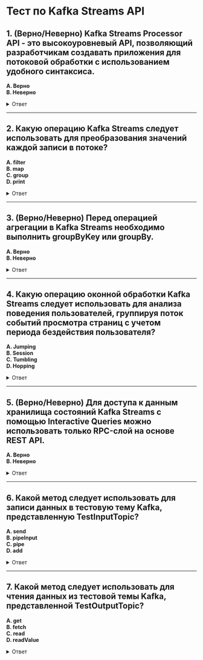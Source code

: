 # Тест по Kafka Streams API

## 1. (Верно/Неверно) Kafka Streams Processor API - это высокоуровневый API, позволяющий разработчикам создавать приложения для потоковой обработки с использованием удобного синтаксиса.

**A. Верно**  
**B. Неверно**

<details>
<summary>Ответ</summary>
**B. Неверно** - DSL API является высокоуровневым API. Processor API - это низкоуровневый API, который обеспечивает более детализированный контроль над конвейером потоковой обработки.
</details>

---

## 2. Какую операцию Kafka Streams следует использовать для преобразования значений каждой записи в потоке?

**A. filter**  
**B. map**  
**C. group**  
**D. print**

<details>
<summary>Ответ</summary>
**B. map** - операция map позволяет преобразовывать значения каждой записи в потоке. Эта операция не изменяет ключи записей, а только преобразует значения в соответствии с предоставленной функцией.
</details>

---

## 3. (Верно/Неверно) Перед операцией агрегации в Kafka Streams необходимо выполнить groupByKey или groupBy.

**A. Верно**  
**B. Неверно**

<details>
<summary>Ответ</summary>
**A. Верно** - ключи должны быть сгруппированы перед выполнением операций aggregate, count или reduce.
</details>

---

## 4. Какую операцию оконной обработки Kafka Streams следует использовать для анализа поведения пользователей, группируя поток событий просмотра страниц с учетом периода бездействия пользователя?

**A. Jumping**  
**B. Session**  
**C. Tumbling**  
**D. Hopping**

<details>
<summary>Ответ</summary>
**B. Session** - сессионные окна в Kafka Streams используются для группировки записей в сессии на основе временного интервала между последовательными записями. Сессия определяется как период бездействия между записями, превышающий указанную продолжительность.
</details>

---

## 5. (Верно/Неверно) Для доступа к данным хранилища состояний Kafka Streams с помощью Interactive Queries можно использовать только RPC-слой на основе REST API.

**A. Верно**  
**B. Неверно**

<details>
<summary>Ответ</summary>
**B. Неверно** - Interactive Queries включает набор API в библиотеке Kafka Streams, которые можно использовать для доступа к данным хранилища состояний. Внешний доступ может быть реализован различными способами в зависимости от требований приложения.
</details>

---

## 6. Какой метод следует использовать для записи данных в тестовую тему Kafka, представленную TestInputTopic?

**A. send**  
**B. pipeInput**  
**C. pipe**  
**D. add**

<details>
<summary>Ответ</summary>
**B. pipeInput** - экземпляр TestInputTopic представляет входную тему. Вы можете отправлять записи в него с помощью метода pipeInput, либо по одной паре ключ-значение, либо в виде списка.
</details>

---

## 7. Какой метод следует использовать для чтения данных из тестовой темы Kafka, представленной TestOutputTopic?

**A. get**  
**B. fetch**  
**C. read**  
**D. readValue**

<details>
<summary>Ответ</summary>
**D. readValue** - класс TestOutputTopic может использоваться для чтения выходных данных из выходной темы с помощью метода readValue или его вариантов (например, readValuesToList).
</details>